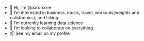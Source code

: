 - 👋 Hi, I’m @aaronxxie
- 👀 I’m interested in business, music, travel, workouts(weights and calisthenics), and hiking
- 🌱 I’m currently learning data science
- 💞️ I’m looking to collaborate on everything
- 📫 See my email on my profile

<!---
aaronxxie/aaronxxie is a ✨ special ✨ repository because its `README.md` (this file) appears on your GitHub profile.
You can click the Preview link to take a look at your changes.
--->
